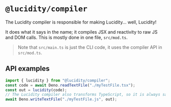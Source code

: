 # `@lucidity/compiler`
The Lucidity compiler is responsible for making Lucidity... well, Lucidity!

It does what it says in the name; it compiles JSX and reactivity to raw JS and DOM calls. This is mostly done in one file, `src/mod.ts`.

> Note that `src/main.ts` is just the CLI code, it uses the compiler API in `src/mod.ts`.

## API examples
```ts
import { lucidity } from "@lucidity/compiler";
const code = await Deno.readTextFile("./myTestFile.tsx");
const out = lucidity(code);
// The Lucidity compiler also transforms TypeScript, so it is always safe to output to a .js file.
await Deno.writeTextFile("./myTestFile.js", out);
```